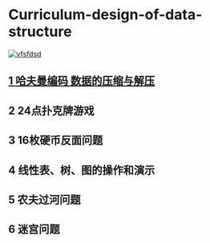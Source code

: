 # Curriculum-design-of-data-structure
[![vfsfdsd](http://read.pudn.com/downloads3/sourcecode/crypt/11271/Huffman/Splsh16__.jpg)](https://github.com/fankaljead/Curriculum-design-of-data-structure/tree/master/src/subject_1 "哈夫曼编码")

[1 哈夫曼编码 数据的压缩与解压](https://github.com/fankaljead/Curriculum-design-of-data-structure/tree/master/src/subject_1 "哈夫曼编码")
---------------------------
2 24点扑克牌游戏
---------------------------
3 16枚硬币反面问题
--------------------------
4 线性表、树、图的操作和演示
--------------------------
5 农夫过河问题
-------------------------
6 迷宫问题
------------------------